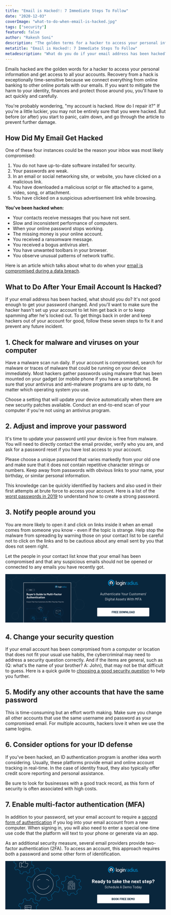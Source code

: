 ```yaml
---
title: "Email is Hacked!: 7 Immediate Steps To Follow"
date: "2020-12-03"
coverImage: "what-to-do-when-email-is-hacked.jpg"
tags: ["security"]
featured: false 
author: "Rakesh Soni"
description: "The golden terms for a hacker to access your personal information and get access to all your accounts are hacked emails. Recovery from a hack is extremely time-sensitive, as our emails connect everything from online banking to other online portals. You'll have to move quickly and cautiously if you want to minimise the damage to your identity, finances and protect those around you."
metatitle: "Email is Hacked!: 7 Immediate Steps To Follow"
metadescription: "What do you do if your email address has been hacked? It's not good enough to be able to change your password. To avoid hacking, follow these 7 steps."
---
```


Emails hacked are the golden words for a hacker to access your personal information and get access to all your accounts. Recovery from a hack is exceptionally time-sensitive because we connect everything from online banking to other online portals with our emails. If you want to mitigate the harm to your identity, finances and protect those around you, you'll have to act quickly and carefully.

You're probably wondering, "my account is hacked. How do I repair it?" If you're a little luckier, you may not be entirely sure that you were hacked. But before (or after) you start to panic, calm down, and go through the article to prevent further damage.


## How Did My Email Get Hacked

One of these four instances could be the reason your inbox was most likely compromised:



1. You do not have up-to-date software installed for security.
2. Your passwords are weak.
3. In an email or social networking site, or website, you have clicked on a malicious link.
4. You have downloaded a malicious script or file attached to a game, video, song, or attachment.
5. You have clicked on a suspicious advertisement link while browsing.

**You've been hacked when:**



*   Your contacts receive messages that you have not sent.
*   Slow and inconsistent performance of computers.
*   When your online password stops working.
*   The missing money is your online account.
*   You received a ransomware message.
*   You received a bogus antivirus alert.
*   You have unwanted toolbars in your browser. 
*   You observe unusual patterns of network traffic.

Here is an article which talks about what to do when your [email is compromised during a data breach](https://www.loginradius.com/blog/identity/2019/01/how-do-i-know-if-my-email-has-been-leaked-in-a-data-breach/).


## What to Do After Your Email Account Is Hacked?

If your email address has been hacked, what should you do? It's not good enough to get your password changed. And you'll want to make sure the hacker hasn't set up your account to let him get back in or to keep spamming after he's locked out. To get things back in order and keep hackers out of your account for good, follow these seven steps to fix it and prevent any future incident.


## 1. Check for malware and viruses on your computer

Have a malware scan run daily. If your account is compromised, search for malware or traces of malware that could be running on your device immediately. Most hackers gather passwords using malware that has been mounted on your gadget (or mobile phone if you have a smartphone). Be sure that your antivirus and anti-malware programs are up to date, no matter which operating system you use. 

Choose a setting that will update your device automatically when there are new security patches available. Conduct an end-to-end scan of your computer if you're not using an antivirus program.


## 2. Adjust and improve your password

It's time to update your password until your device is free from malware. You will need to directly contact the email provider, verify who you are, and ask for a password reset if you have lost access to your account.

Please choose a unique password that varies markedly from your old one and make sure that it does not contain repetitive character strings or numbers. Keep away from passwords with obvious links to your name, your birthday, or similar personal information. 

This knowledge can be quickly identified by hackers and also used in their first attempts at brute force to access your account. Here is a list of the [worst passwords in 2019](https://www.loginradius.com/blog/identity/2019/12/worst-passwords-list-2019/) to understand how to create a strong password.


## 3. Notify people around you

You are more likely to open it and click on links inside it when an email comes from someone you know - even if the topic is strange. Help stop the malware from spreading by warning those on your contact list to be careful not to click on the links and to be cautious about any email sent by you that does not seem right. 

Let the people in your contact list know that your email has been compromised and that any suspicious emails should not be opened or connected to any emails you have recently got.

[![Multi Factor Authentication](Multi-Factor-Authentication.png)](
https://www.loginradius.com/resource/ebook/buyers-guide-to-multi-factor-authentication/)


## 4. Change your security question

If your email account has been compromised from a computer or location that does not fit your usual use habits, the cybercriminal may need to address a security question correctly. And if the items are general, such as (Q: what's the name of your brother? A: John), that may not be that difficult to guess. Here is a quick guide to [choosing a good security question](https://www.loginradius.com/blog/identity/2019/01/best-practices-choosing-good-security-questions/) to help you further.


## 5. Modify any other accounts that have the same password

This is time-consuming but an effort worth making. Make sure you change all other accounts that use the same username and password as your compromised email. For multiple accounts, hackers love it when we use the same logins.


## 6. Consider options for your ID defense

If you've been hacked, an ID authentication program is another idea worth considering. Usually, these platforms provide email and online account tracking in real-time. In the case of identity fraud, they also typically offer credit score reporting and personal assistance.

Be sure to look for businesses with a good track record, as this form of security is often associated with high costs.


## 7. Enable multi-factor authentication (MFA)

In addition to your password, set your email account to require a [second form of authentication](https://www.loginradius.com/blog/identity/2019/06/what-is-multi-factor-authentication/) if you log into your email account from a new computer. When signing in, you will also need to enter a special one-time use code that the platform will text to your phone or generate via an app.

As an additional security measure, several email providers provide two-factor authentication (2FA). To access an account, this approach requires both a password and some other form of identification.


[![book-a-demo-loginradius](../../assets/book-a-demo-loginradius.png)](https://www.loginradius.com/contact-us?utm_source=blog&utm_medium=web&utm_campaign=what-to-do-when-email-hacked)
